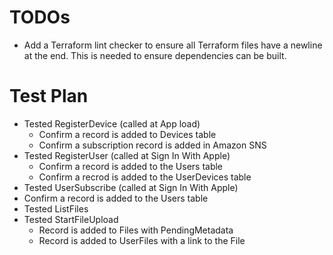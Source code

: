# TODOs

* Add a Terraform lint checker to ensure all Terraform files have a newline at the end. This is needed to ensure dependencies can be built.

# Test Plan

* Tested RegisterDevice (called at App load)
  * Confirm a record is added to Devices table
  * Confirm a subscription record is added in Amazon SNS
* Tested RegisterUser (called at Sign In With Apple)
  * Confirm a record is added to the Users table
  * Confirm a recrod is added to the UserDevices table
* Tested UserSubscribe (called at Sign In With Apple)
* Confirm a record is added to the Users table
* Tested ListFiles
* Tested StartFileUpload
  * Record is added to Files with PendingMetadata
  * Record is added to UserFiles with a link to the File
